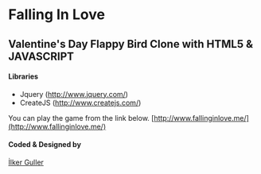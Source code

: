 Falling In Love
===============

Valentine's Day Flappy Bird Clone with HTML5 & JAVASCRIPT
---------------------------------------------------------

#### Libraries

- Jquery (http://www.jquery.com/)
- CreateJS (http://www.createjs.com/)

You can play the game from the link below.
[http://www.fallinginlove.me/](http://www.fallinginlove.me/)

#### Coded & Designed by

[İlker Guller](http://ilkerguller.com/)
